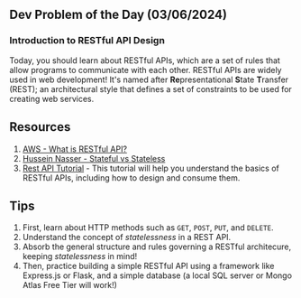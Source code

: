 ## Dev Problem of the Day (03/06/2024)

### Introduction to RESTful API Design

Today, you should learn about RESTful APIs, which are a set of rules that allow programs to communicate with each other. RESTful APIs are widely used in web development! It's named after **Re**presentational **S**tate **T**ransfer (REST); an architectural style that defines a set of constraints to be used for creating web services.

## Resources
1. [AWS - What is RESTful API?](https://aws.amazon.com/what-is/restful-api/)
2. [Hussein Nasser - Stateful vs Stateless](https://www.youtube.com/watch?v=nFPzI_Qg3FU)
3. [Rest API Tutorial](https://www.restapitutorial.com/) - This tutorial will help you understand the basics of RESTful APIs, including how to design and consume them.

## Tips

1. First, learn about HTTP methods such as `GET`, `POST`, `PUT`, and `DELETE`.
2. Understand the concept of *statelessness* in a REST API.
3. Absorb the general structure and rules governing a RESTful architecure, keeping *statelessness* in mind!
4. Then, practice building a simple RESTful API using a framework like Express.js or Flask, and a simple database (a local SQL server or Mongo Atlas Free Tier will work!)
